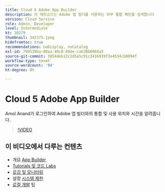 ```yaml
---
title: Cloud 5 Adobe App Builder
description: 이 에피소드는 Adobe 앱 빌더를 사용하는 외부 통합 패턴을 검색합니다
version: Cloud Service
role: Admin, Developer
level: Intermediate
kt: 10279
thumbnail: 342375.jpeg
hidefromtoc: true
recommendations: noDisplay, noCatalog
exl-id: 799539ba-00aa-40c0-89de-cab38b0066a3
source-git-commit: 3854deb12c2d5a5c91c3416939f3e4534cb0094f
workflow-type: tm+mt
source-wordcount: '94'
ht-degree: 0%

---
```


# Cloud 5 Adobe App Builder

Amol Anand가 로그인하여 Adobe 앱 빌더와의 통합 및 사용 위치와 시간을 알려줍니다.

>[!VIDEO](https://video.tv.adobe.com/v/342375)

## 이 비디오에서 다루는 컨텐츠

+ 개요 [App Builder](https://developer.adobe.com/app-builder/docs/overview/)
+ [Tutorials 및 코드 Labs](https://developer.adobe.com/app-builder/docs/resources/)
+ [로깅 및 모니터링](https://adobedocs.github.io/adobeio-runtime/guides/logging_monitoring.html#retrieving-activations-for-blocking-successful-calls)
+ 설정 [시스템 제한](https://adobedocs.github.io/adobeio-runtime/guides/system_settings.html)
+ [로컬 개발](https://developer.adobe.com/app-builder/docs/resources/debugging/) 팁
